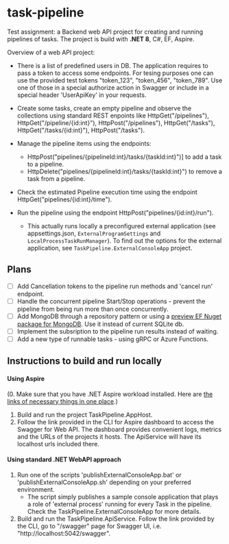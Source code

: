 # task-pipeline
Test assignment: a Backend web API project for creating and running pipelines of tasks.
The project is build with **.NET 8**, C#, EF, Aspire.

Overview of a web API project:

- There is a list of predefined users in DB. The application requires to pass a token to access some endpoints. For tesing purposes one can use the provided test tokens "token_123", "token_456", "token_789". Use one of those in a special authorize action in Swagger or include in a special header 'UserApiKey' in your requests.

- Create some tasks, create an empty pipeline and observe the collections using standard REST enpoints like HttpGet("/pipelines"), HttpGet("/pipeline/{id:int}"), HttpPost("/pipelines"), HttpGet("/tasks"), HttpGet("/tasks/{id:int}"), HttpPost("/tasks").

- Manage the pipeline items using the endpoints:
	- HttpPost("pipelines/{pipelineId:int}/tasks/{taskId:int}")] to add a task to a pipeline.
	- HttpDelete("pipelines/{pipelineId:int}/tasks/{taskId:int}") to remove a task from a pipeline.

- Check the estimated Pipeline execution time using the endpoint HttpGet("pipelines/{id:int}/time").

- Run the pipeline using the endpoint HttpPost("pipelines/{id:int}/run"). 
	- This actually runs locally a preconfigured external application (see appsettings.json, `ExternalProgramSettings` and `LocalProcessTaskRunManager`). To find out the options for the external application, see `TaskPipeline.ExternalConsoleApp` project.

## Plans
- [ ] Add Cancellation tokens to the pipeline run methods and 'cancel run' endpoint.
- [ ] Handle the concurrent pipeline Start/Stop operations - prevent the pipeline from being run more than once concurrently.
- [ ] Add MongoDB through a repository pattern or using a [preview EF Nuget package for MongoDB](https://www.mongodb.com/docs/entity-framework/current/). Use it instead of current SQLite db.
- [ ] Implement the subsription to the pipeline run results instead of waiting.
- [ ] Add a new type of runnable tasks - using gRPC or Azure Functions.

## Instructions to build and run locally
#### Using Aspire

(0. Make sure that you have .NET Aspire workload installed. Here are [the links of necessary things in one place](https://learn.microsoft.com/en-us/dotnet/aspire/get-started/build-your-first-aspire-app?pivots=visual-studio#prerequisites).)

1. Build and run the project TaskPipeline.AppHost.
2. Follow the link provided in the CLI for Aspire dashboard to access the Swagger for Web API. The dashboard provides convenient logs, metrics and the URLs of the projects it hosts. The ApiService will have its localhost urls included there.

#### Using standard .NET WebAPI approach

1. Run one of the scripts 'publishExternalConsoleApp.bat' or 'publishExternalConsoleApp.sh' depending on your preferred environment. 
    - The script simply publishes a sample console application that plays a role of 'external process' running for every Task in the pipeline. Check the TaskPipeline.ExternalConsoleApp for more details.
2. Build and run the TaskPipeline.ApiService. Follow the link provided by the CLI, go to "/swagger" page for Swagger UI, i.e. "http://localhost:5042/swagger".

